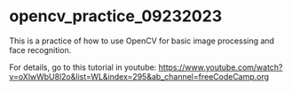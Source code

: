 # opencv_practice_09232023
This is a practice of how to use OpenCV for basic image processing and face recognition.

For details, go to this tutorial in youtube: https://www.youtube.com/watch?v=oXlwWbU8l2o&list=WL&index=295&ab_channel=freeCodeCamp.org

